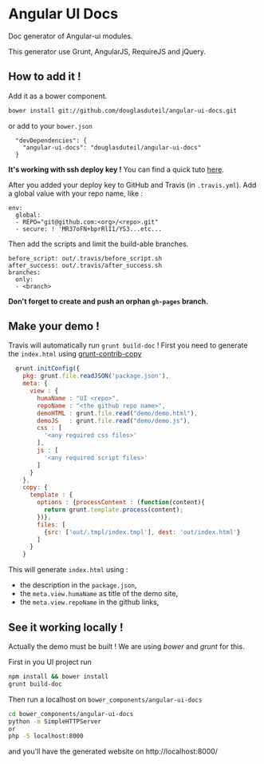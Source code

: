 # Angular UI Docs
Doc generator of Angular-ui modules. 

This generator use Grunt, AngularJS, RequireJS and jQuery.

## How to add it !

Add it as a bower component.

```sh
bower install git://github.com/douglasduteil/angular-ui-docs.git
```
or add to your `bower.json`
```
  "devDependencies": {
    "angular-ui-docs": "douglasduteil/angular-ui-docs"
  }
```

**It's working with ssh deploy key !**
You can find a quick tuto [here](https://gist.github.com/douglasduteil/5525750#file-travis-secure-key-sh).

After you added your deploy key to GitHub and Travis (in  `.travis.yml`).  Add a global value with your repo name, like : 

```
env:
  global:
  - REPO="git@github.com:<org>/<repo>.git"
  - secure: ! 'MR37oFN+bprRlI1/YS3...etc...
```

Then add the scripts and limit the build-able branches.

```
before_script: out/.travis/before_script.sh
after_success: out/.travis/after_success.sh
branches:
  only:
  - <branch>
```

__Don't forget to create and push an orphan `gh-pages` branch.__


## Make your demo !

Travis will automatically run `grunt build-doc` ! 
First you need to generate the `index.html` using [grunt-contrib-copy](https://github.com/gruntjs/grunt-contrib-copy)

```Javascript
  grunt.initConfig({
    pkg: grunt.file.readJSON('package.json'),
    meta: {
      view : {
        humaName : "UI <repo>",
        repoName : "<the github repo name>",
        demoHTML : grunt.file.read("demo/demo.html"),
        demoJS   : grunt.file.read("demo/demo.js"),
        css : [
          '<any required css files>'
        ],
        js : [
          '<any required script files>'
        ]
      }
    },
    copy: {
      template : {
        options : {processContent : (function(content){
          return grunt.template.process(content);
        })},
        files: [
          {src: ['out/.tmpl/index.tmpl'], dest: 'out/index.html'}
        ]
      }
    }
```

This will generate `index.html` using :
 - the description in the `package.json`,
 - the `meta.view.humaName` as title of the demo site,
 - the `meta.view.repoName` in the github links,


## See it working locally !
Actually the demo must be built !
We are using _bower_ and  _grunt_ for this.

First in you UI project run
```sh
npm install && bower install
grunt build-doc
```

Then run a localhost on `bower_components/angular-ui-docs`
```sh
cd bower_components/angular-ui-docs
python -m SimpleHTTPServer
or
php -S localhost:8000
```

and you'll have the generated website on http://localhost:8000/